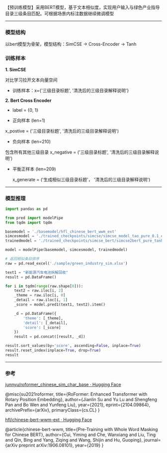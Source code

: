 【预训练模型】采用BERT模型，基于文本相似度，实现用户输入与绿色产业指导目录三级条目匹配。可根据场景内标注数据继续微调模型

***

### **模型结构**

以bert模型为骨架，模型结构：SimCSE -> Cross-Encoder -> Tanh

### &#x20;**训练样本**

&#x9;**1. SimCSE**

&#x9;	对比学习拉开文本向量空间

*   &#x9;	训练样本：x={'三级目录标题', '清洗后的三级目录解释说明'}

&#x9;**2. Bert Cross Encoder**

*   &#x9;	label = {0, 1}

<!---->

*   &#x9;	正向样本 (len=1)

&#x9;			x\_postive = ('三级目录标题', '清洗后的三级目录解释说明')

*   &#x9;	负向样本 (len=210)

&#x9;			包含所有其他三级目录 x\_negative = ('三级目录标题', '清洗后的三级目录解释说明')

*   &#x9;	平衡正样本 (len=209)

    &#x9;		x\_generate = ('生成相似三级目录标题'， '清洗后的三级目录解释说明')



***

### **模型推理**

```python
import pandas as pd

from pred import modelPipe
from tqdm import tqdm

basemodel = './basemodel/hfl_chinese_bert_wwm_ext'
simcesmodel = './trained_checkpoints/simcse/simcse_model_tao_pure_0.1_epoch_0'
trainedmodel = './trained_checkpoints/simcse_bert/simcse2bert_pure_tanh_0'

model = modelPipe(basemodel, simcesmodel, trainedmodel)

# 返回相似条目排序
raw = pd.read_excel('./sample/green_industry_sim.xlsx')

text1 = "新能源汽车电池拆解回收"
result = pd.DataFrame()

for i in tqdm(range(raw.shape[0])):
    text2 = raw.iloc[i, 2]
    _theme = raw.iloc[i, 0]
    _detail = raw.iloc[i, 1]
    _score = model.pred1(text1, text2).item()

    _d = pd.DataFrame({
        'theme': [_theme],
        'detail': [_detail],
        'score': [_score]
    })
    result = pd.concat([result, _d])

result.sort_values(by='score', ascending=False, inplace=True)
result.reset_index(inplace=True, drop=True)
result
```

***

### **参考**

[junnyu/roformer\_chinese\_sim\_char\_base · Hugging Face](https://huggingface.co/junnyu/roformer_chinese_sim_char_base)

@misc{su2021roformer,
title={RoFormer: Enhanced Transformer with Rotary Position Embedding},
author={Jianlin Su and Yu Lu and Shengfeng Pan and Bo Wen and Yunfeng Liu},
year={2021},
eprint={2104.09864},
archivePrefix={arXiv},
primaryClass={cs.CL}
}

[hfl/chinese-bert-wwm-ext · Hugging Face](https://huggingface.co/hfl/chinese-bert-wwm-ext)

@article{chinese-bert-wwm,
title={Pre-Training with Whole Word Masking for Chinese BERT},
author={Cui, Yiming and Che, Wanxiang and Liu, Ting and Qin, Bing and Yang, Ziqing and Wang, Shijin and Hu, Guoping},
journal={arXiv preprint arXiv:1906.08101},
year={2019}
}
